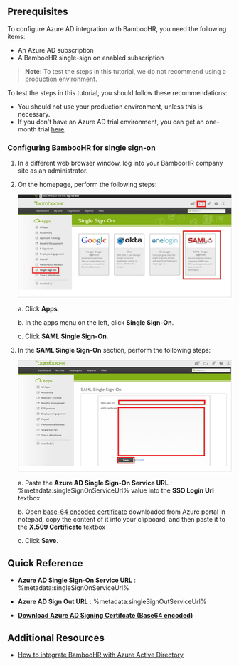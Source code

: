 ## Prerequisites

To configure Azure AD integration with BambooHR, you need the following items:

- An Azure AD subscription
- A BambooHR single-sign on enabled subscription

> **Note:**
> To test the steps in this tutorial, we do not recommend using a production environment.

To test the steps in this tutorial, you should follow these recommendations:

- You should not use your production environment, unless this is necessary.
- If you don't have an Azure AD trial environment, you can get an one-month trial [here](https://azure.microsoft.com/pricing/free-trial/).

### Configuring BambooHR for single sign-on

1. In a different web browser window, log into your BambooHR company site as an administrator.

2. On the homepage, perform the following steps:
   
    ![Single Sign-On](./media/ic796691.png "Single Sign-On")   

    a. Click **Apps**.
   
    b. In the apps menu on the left, click **Single Sign-On**.
   
    c. Click **SAML Single Sign-On**.

3. In the **SAML Single Sign-On** section, perform the following steps:
   
    ![SAML Single Sign-On](./media/ic796692.png "SAML Single Sign-On")
   
    a. Paste the **Azure AD Single Sign-On Service URL** : %metadata:singleSignOnServiceUrl% value into the **SSO Login Url** textbox.
      
    b. Open [base-64 encoded certificate](%metadata:certificateDownloadBase64Url%) downloaded from Azure portal in notepad, copy the content of it into your clipboard, and then paste it to the **X.509 Certificate** textbox
   
    c. Click **Save**.


## Quick Reference

* **Azure AD Single Sign-On Service URL** : %metadata:singleSignOnServiceUrl%

* **Azure AD Sign Out URL** : %metadata:singleSignOutServiceUrl%

* **[Download Azure AD Signing Certifcate (Base64 encoded)](%metadata:certificateDownloadBase64Url%)**


## Additional Resources

* [How to integrate BambooHR with Azure Active Directory](https://docs.microsoft.com/azure/active-directory/active-directory-saas-bamboo-hr-tutorial)
